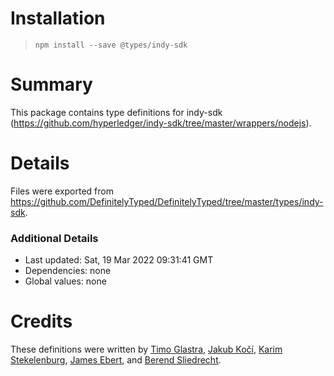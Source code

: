# Installation
> `npm install --save @types/indy-sdk`

# Summary
This package contains type definitions for indy-sdk (https://github.com/hyperledger/indy-sdk/tree/master/wrappers/nodejs).

# Details
Files were exported from https://github.com/DefinitelyTyped/DefinitelyTyped/tree/master/types/indy-sdk.

### Additional Details
 * Last updated: Sat, 19 Mar 2022 09:31:41 GMT
 * Dependencies: none
 * Global values: none

# Credits
These definitions were written by [Timo Glastra](https://github.com/TimoGlastra), [Jakub Kočí](https://github.com/jakubkoci), [Karim Stekelenburg](https://github.com/karimStekelenburg), [James Ebert](https://github.com/JamesKebert), and [Berend Sliedrecht](https://github.com/blu3beri).
